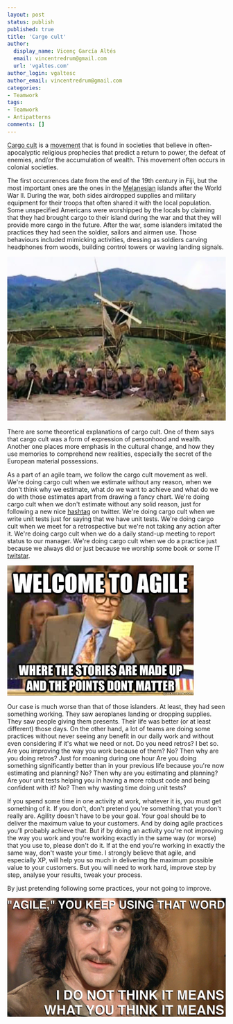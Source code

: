 ```yaml
---
layout: post
status: publish
published: true
title: 'Cargo cult'
author:
  display_name: Vicenç García Altés
  email: vincentredrum@gmail.com
  url: 'vgaltes.com'
author_login: vgaltesc
author_email: vincentredrum@gmail.com
categories:
- Teamwork
tags:
- Teamwork
- Antipatterns
comments: []
---
```

[Cargo cult](https://en.wikipedia.org/wiki/Cargo_cult) is a [movement](https://en.wikipedia.org/wiki/Millenarianism_in_colonial_societies) that is found in societies that believe in often-apocalyptic religious prophecies that predict a return to power, the defeat of enemies, and/or the accumulation of wealth. This movement often occurs in colonial societies. 

The first occurrences date from the end of the 19th century in Fiji, but the most important ones are the ones in the [Melanesian](https://en.wikipedia.org/wiki/Melanesia) islands after the World War II. During the war, both sides airdropped supplies and military equipment for their troops that often shared it with the local population. Some unspecified Americans were worshipped by the locals by claiming that they had brought cargo to their island during the war and that they will provide more cargo in the future. After the war, some islanders imitated the practices they had seen the soldier, sailors and airmen use. Those behaviours included mimicking activities, dressing as soldiers carving headphones from woods, building control towers or waving landing signals.

![Cargo cult](/images/cargo-cult.jpg)

There are some theoretical explanations of cargo cult. One of them says that cargo cult was a form of expression of personhood and wealth. Another one places more emphasis in the cultural change, and how they use memories to comprehend new realities, especially the secret of the European material possessions.

As a part of an agile team, we follow the cargo cult movement as well. We're doing cargo cult when we estimate without any reason, when we don't think why we estimate, what do we want to achieve and what do we do with those estimates apart from drawing a fancy chart. We're doing cargo cult when we don't estimate without any solid reason, just for following a new nice [hashtag](https://twitter.com/search?q=noestimates) on twitter. We're doing cargo cult when we write unit tests just for saying that we have unit tests. We're doing cargo cult when we meet for a retrospective but we're not taking any action after it. We're doing cargo cult when we do a daily stand-up meeting to report status to our manager. We're doing cargo cult when we do a practice just because we always did or just because we worship some book or some IT [twitstar](https://twitter.com/AgileBorat). 

![Made-up agile](/images/madeup-agile.jpg)

Our case is much worse than that of those islanders. At least, they had seen something working. They saw aeroplanes landing or dropping supplies. They saw people giving them presents. Their life was better (or at least different) those days. On the other hand, a lot of teams are doing some practices without never seeing any benefit in our daily work and without even considering if it's what we need or not. Do you need retros? I bet so. Are you improving the way you work because of them? No? Then why are you doing retros? Just for moaning during one hour Are you doing something significantly better than in your previous life because you're now estimating and planning? No? Then why are you estimating and planning? Are your unit tests helping you in having a more robust code and being confident with it? No? Then why wasting time doing unit tests?

If you spend some time in one activity at work, whatever it is, you must get something of it. If you don't, don't pretend you're something that you don't really are. Agility doesn't have to be your goal. Your goal should be to deliver the maximum value to your customers. And by doing agile practices you'll probably achieve that. But if by doing an activity you're not improving the way you work and you're working exactly in the same way (or worse) that you use to, please don't do it. If at the end you're working in exactly the same way, don't waste your time. I strongly believe that agile, and especially XP, will help you so much in delivering the maximum possible value to your customers. But you will need to work hard, improve step by step, analyse your results, tweak your process.

By just pretending following some practices, your not going to improve. 

![Agile meme](/images/agilememe.png)